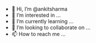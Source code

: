 - 👋 Hi, I’m @ankitsharma 
- 👀 I’m interested in ...
- 🌱 I’m currently learning ...
- 💞️ I’m looking to collaborate on ...
- 📫 How to reach me ...

<!---
akramankit/akramankit is a ✨ special ✨ repository because its `README.md` (this file) appears on your GitHub profile.
You can click the Preview link to take a look at your changes.
--->
